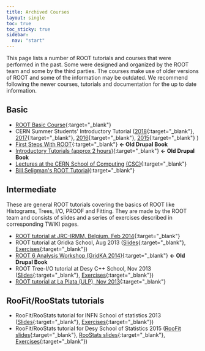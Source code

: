 ```yaml
---
title: Archived Courses 
layout: single
toc: true
toc_sticky: true
sidebar:
  nav: "start"
---
```


This page lists a number of ROOT tutorials and courses that were performed in the past. Some were designed and organized by the ROOT team and some by the third parties. The courses make use of older versions of ROOT and some of the information may be outdated. We recommend following the newer courses, tutorials and documentation for the up to date information. 

## <a id="Basic" name="Basic"></a>Basic

*   [ROOT Basic Course](https://github.com/root-project/training/tree/master/BasicCourse){:target="_blank"}
*   CERN Summer Students' Introductory Tutorial ([2018](https://indico.cern.ch/event/734958/){:target="_blank"}, [2017](https://indico.cern.ch/event/648140/){:target="_blank"}, [2016](https://indico.cern.ch/event/536772/){:target="_blank"}, [2015](https://indico.cern.ch/event/395198/){:target="_blank"} )
*   [First Steps With ROOT](https://root.cern/d/first-steps-root){:target="_blank"} **← Old Drupal Book**
*   [Introductory Tutorials (approx 2 hours)](https://root.cern/d/introductory-tutorials){:target="_blank"} **← Old Drupal Book**
*   [Lectures at the CERN School of Computing](https://root.cern/download/ROOT_CSC11-Handout.pdf) [(CSC)](https://csc.web.cern.ch/CSC/){:target="_blank"}
*   [Bill Seligman's ROOT Tutorial](https://www.nevis.columbia.edu/~seligman/root-class){:target="_blank"}

## <a id="Intermediate" name="Intermediate"></a>Intermediate

These are general ROOT tutorials covering the basics of ROOT like Histograms, Trees,  I/O, PROOF and Fitting. They are made by the ROOT team and consists of slides and a series of exercises described in corresponding TWIKI pages.

*   [ROOT tutorial at JRC-IRMM, Belgium, Feb 2014](https://twiki.cern.ch/twiki/bin/view/Main/RootIRMMTutorial2013){:target="_blank"}
*   ROOT tutorial at Gridka School, Aug 2013 ([Slides](https://indico.scc.kit.edu/event/26/contributions/1297/){:target="_blank"}, [Exercises](https://twiki.cern.ch/twiki/bin/view/Main/RootGridKaTutorial2013){:target="_blank"})
*   [ROOT 6 Analysis Workshop (GridKA 2014)](https://root.cern/d/root-6-analysis-workshop){:target="_blank"} **← Old Drupal Book**
*   ROOT Tree-I/O tutorial at Desy C++ School,  Nov 2013 ([Slides](https://indico.desy.de/indico/event/8607/session/4/){:target="_blank"}, [Exercises](https://twiki.cern.ch/twiki/bin/view/Main/ROOTDesyTutorial2013){:target="_blank"})
*   [ROOT tutorial at La Plata (ULP), Nov 2013](https://twiki.cern.ch/twiki/bin/view/Main/ROOTLaPlataTutorial){:target="_blank"}

## RooFit/RooStats tutorials

*   RooFit/RooStats tutorial for INFN School of statistics 2013 ([Slides](https://agenda.infn.it/event/5719/contributions/60039/){:target="_blank"}, [Exercises](https://twiki.cern.ch/twiki/bin/view/RooStats/RooStatsTutorialsJune2013){:target="_blank"})
*   RooFit/RooStats tutorial for Desy School of Statistics 2015 ([RooFit slides](https://indico.desy.de/indico/event/11244/){:target="_blank"}, [RooStats slides](https://indico.desy.de/indico/event/11244/){:target="_blank"}, [Exercises](https://twiki.cern.ch/twiki/bin/view/RooStats/RooStatsTutorialsMarch2015){:target="_blank"})
